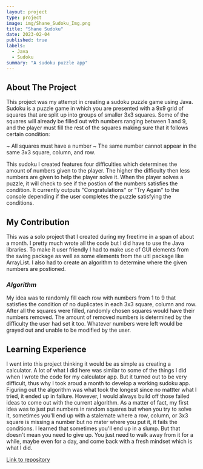 ```yaml
---
layout: project
type: project
image: img/Shane_Sudoku_Img.png
title: "Shane Sudoku"
date: 2023-02-04
published: true
labels:
  - Java
  - Sudoku
summary: "A sudoku puzzle app"
---
```


## About The Project

This project was my attempt in creating a sudoku puzzle game using Java. Sudoku is a puzzle game in which you are presented with a 9x9 grid of squares that are split up into groups of smaller 3x3 squares. Some of the squares will already be filled out with numbers ranging between 1 and 9, and the player must fill the rest of the squares making sure that it follows certain condition:

~ All squares must have a number
~ The same number cannot appear in the same 3x3 square, column, and row. 

This sudoku I created features four difficulties which determines the amount of numbers given to the player. The higher the difficulty then less numbers are given to help the player solve it. When the player solves a puzzle, it will check to see if the postion of the numbers satisfies the condition. It currently outputs "Congratulations" or "Try Again" to the console depending if the user completes the puzzle satisfying the conditions. 

## My Contribution

This was a solo project that I created during my freetime in a span of about a month. I pretty much wrote all the code but I did have to use the Java libraries. To make it user friendly I had to make use of GUI elements from the swing package as well as some elements from the uitl package like ArrayList. I also had to create an algorithm to determine where the given numbers are postioned. 

### *Algorithm*

My idea was to randomly fill each row with numbers from 1 to 9 that satisfies the condition of no duplicates in each 3x3 square, column and row. After all the squares were filled, randomly chosen squares would have their numbers removed. The amount of removed numbers is determined by the difficulty the user had set it too. Whatever numbers were left would be grayed out and unable to be modified by the user.

## Learning Experience

I went into this project thinking it would be as simple as creating a calculator. A lot of what I did here was similar to some of the things I did when I wrote the code for my calculator app. But it turned out to be very difficult, thus why I took aroud a month to develop a working sudoku app. Figuring out the algorithm was what took the longest since no mattter what I tried, it ended up in failure. However, I would always build off those failed ideas to come out with the current algorithm. As a matter of fact, my first idea was to just put numbers in random squares but when you try to solve it, sometimes you'll end up with a stalemate where a row, column, or 3x3 square is missing a number but no mater where you put it, it fails the conditions. I learned that sometimes you'll end up in a slump. But that doesn't mean you need to give up. You just need to walk away from it for a while, maybe even for a day, and come back with a fresh mindset which is what I did. 

[Link to repository](https://github.com/UHM-ShaneB/Shane_Sudoku)
